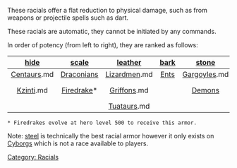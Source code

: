 These racials offer a flat reduction to physical damage, such as from
weapons or projectile spells such as dart.

These racials are automatic, they cannot be initiated by any commands.

In order of potency (from left to right), they are ranked as follows:

| **[hide](Racial_Armorhide.md "wikilink")** | **[scale](Racial_Armorscale.md "wikilink")** | **[leather](Racial_Armorleather.md "wikilink")** | **[bark](Racial_Armorbark.md "wikilink")** | **[stone](Racial_Armorstone.md "wikilink")** | **[ancient](Racial_Armorancient.md "wikilink")** |
|:------------------------------------------:|:--------------------------------------------:|:------------------------------------------------:|:------------------------------------------:|:--------------------------------------------:|:------------------------------------------------:|
|     [Centaurs](Centaurs "wikilink").md     |     [Draconians](Draconians "wikilink")      |       [Lizardmen](Lizardmen "wikilink").md       |          [Ents](Ents "wikilink")           |     [Gargoyles](Gargoyles "wikilink").md     |           [Dragon](Dragon "wikilink")            |
|       [Kzinti](Kzinti "wikilink").md       |     [Firedrake](Firedrake "wikilink")\*      |        [Griffons](Griffons "wikilink").md        |                                            |         [Demons](Demons "wikilink")          |       [Ignatur](Ignatur "wikilink") .md\|-       |
|                                            |                                              |        [Tuataurs](Tuataurs "wikilink").md        |                                            |                                              |                                                  |

`* Firedrakes evolve at hero level 500 to receive this armor.`

Note: [steel](Racial_Armorsteel "wikilink") is technically the best
racial armor however it only exists on [Cyborgs](Cyborg "wikilink")
which is not a race available to players.

[Category: Racials](Category:_Racials "wikilink")
